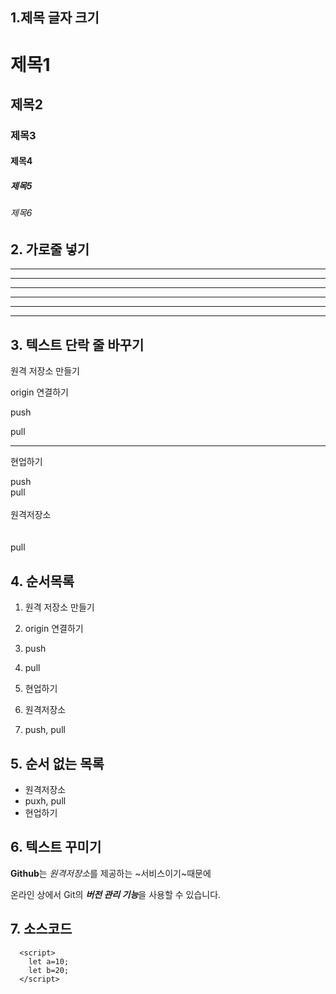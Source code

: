 ## 1.제목 글자 크기
# 제목1
## 제목2
### 제목3
#### 제목4
##### 제목5
###### 제목6

## 2. 가로줄 넣기 <!-- - 또는 * 3개 이상 -->
---
------
- - - - -
***
******
* * * *

## 3. 텍스트 단락 줄 바꾸기
원격 저장소 만들기

origin  연결하기

push

pull



---

현업하기

push <br> pull <br><br> 원격저장소 <br><br><br>pull

## 4. 순서목록
1. 원격 저장소 만들기
2. origin 연결하기
3. push
4. pull
5. 현업하기



1. 원격저장소
2. push, pull

## 5. 순서 없는 목록 <!-- + 또는 - 또는 * -->
- 원격저장소
- puxh, pull
- 현업하기

## 6. 텍스트 꾸미기
**Github**는 *원격저장소*를 제공하는 ~서비스이기~때문에

온라인 상에서 Git의 ***버전 관리 기능***을 사용할 수 있습니다.

## 7. 소스코드
~~~
  <script>
    let a=10;
    let b=20;
  </script>
~~~






































